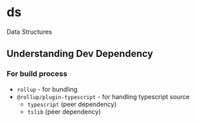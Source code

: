 # ds

Data Structures

## Understanding Dev Dependency

### For build process

- `rollup` - for bundling
- `@rollup/plugin-typescript` - for handling typescript source
  - `typescript` (peer dependency)
  - `tslib` (peer dependency)
